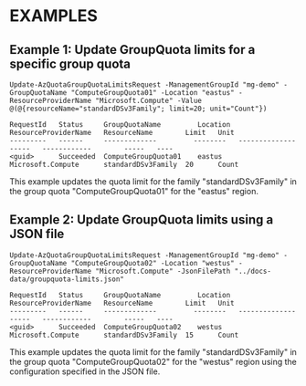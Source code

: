 # EXAMPLES

## Example 1: Update GroupQuota limits for a specific group quota
```
Update-AzQuotaGroupQuotaLimitsRequest -ManagementGroupId "mg-demo" -GroupQuotaName "ComputeGroupQuota01" -Location "eastus" -ResourceProviderName "Microsoft.Compute" -Value @(@{resourceName="standardDSv3Family"; limit=20; unit="Count"})
```

```output
RequestId   Status     GroupQuotaName         Location   ResourceProviderName   ResourceName        Limit   Unit
---------   ------     -------------         --------   -------------------   ------------        -----   ----
<guid>      Succeeded  ComputeGroupQuota01    eastus     Microsoft.Compute      standardDSv3Family  20      Count
```

This example updates the quota limit for the family "standardDSv3Family" in the group quota "ComputeGroupQuota01" for the "eastus" region.

## Example 2: Update GroupQuota limits using a JSON file
```
Update-AzQuotaGroupQuotaLimitsRequest -ManagementGroupId "mg-demo" -GroupQuotaName "ComputeGroupQuota02" -Location "westus" -ResourceProviderName "Microsoft.Compute" -JsonFilePath "../docs-data/groupquota-limits.json"
```

```output
RequestId   Status     GroupQuotaName         Location   ResourceProviderName   ResourceName        Limit   Unit
---------   ------     -------------         --------   -------------------   ------------        -----   ----
<guid>      Succeeded  ComputeGroupQuota02    westus     Microsoft.Compute      standardDSv3Family  15      Count
```

This example updates the quota limit for the family "standardDSv3Family" in the group quota "ComputeGroupQuota02" for the "westus" region using the configuration specified in the JSON file.

